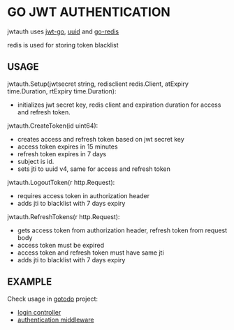 # GO JWT AUTHENTICATION

jwtauth uses [jwt-go](https://github.com/dgrijalva/jwt-go), [uuid](https://github.com/twinj/uuid) and [go-redis](https://github.com/go-redis/redis)

redis is used for storing token blacklist

## USAGE

jwtauth.Setup(jwtsecret string, redisclient redis.Client, atExpiry time.Duration, rtExpiry time.Duration):

- initializes jwt secret key, redis client and expiration duration for access and refresh token.

jwtauth.CreateToken(id uint64):

- creates access and refresh token based on jwt secret key
- access token expires in 15 minutes
- refresh token expires in 7 days
- subject is id.
- sets jti to uuid v4, same for access and refresh token

jwtauth.LogoutToken(r http.Request):

- requires access token in authorization header
- adds jti to blacklist with 7 days expiry

jwtauth.RefreshTokens(r http.Request):

- gets access token from authorization header, refresh token from request body
- access token must be expired
- access token and refresh token must have same jti
- adds jti to blacklist with 7 days expiry

## EXAMPLE

Check usage in [gotodo](https://github.com/frozturk/gotodo) project:

- [login controller](https://github.com/frozturk/gotodo/blob/master/controllers/login.controller.go)
- [authentication middleware](https://github.com/frozturk/gotodo/blob/master/middleware/Authentication.go)
